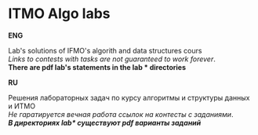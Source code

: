 # ITMO Algo labs

**ENG**

Lab's solutions of IFMO's algorith and data structures cours <br>
*Links to contests with tasks are not guaranteed to work forever*. <br>
__There are pdf lab's statements in the lab * directories__

**RU**

Решения лабораторных задач по курсу алгоритмы и структуры данных и ИТМО <br>
*Не гаратируется вечная работа ссылок на контесты с заданиями*. <br>
___В директориях lab* существуют pdf варианты заданий___
